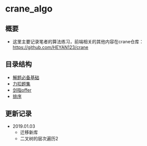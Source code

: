 # crane_algo

## 概要

- 这里主要记录笔者的算法练习，前端相关的其他内容在crane仓库：<https://github.com/HEYAN123/crane>

## 目录结构

- [解题必备基础](./解题必备基础)
- [力扣题集](./力扣题集)
- [剑指offer](./剑指offer)
- [排序](./sort.md)

## 更新记录

- 2019.01.03
  - 迁移新库
  - 二叉树的层次遍历2
  